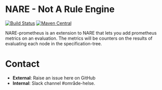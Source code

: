 # NARE - Not A Rule Engine

[![Build Status](https://travis-ci.com/navikt/nare-prometheus.svg?branch=master)](https://travis-ci.com/navikt/nare-prometheus)
[![Maven Central](https://maven-badges.herokuapp.com/maven-central/no.nav/nare-prometheus/badge.svg)](https://maven-badges.herokuapp.com/maven-central/no.nav/nare-prometheus)

NARE-prometheus is an extension to NARE that lets you add prometheus metrics on an evaluation. The metrics will be counters on the results of evaluating each node in the specification-tree.

# Contact 
* **External**: Raise an issue here on GitHub
* **Internal**: Slack channel #område-helse.
